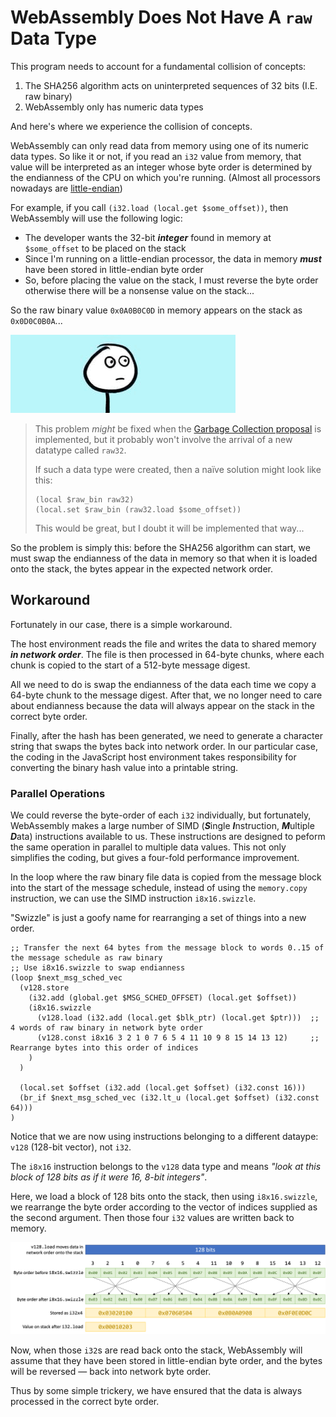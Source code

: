 # WebAssembly Does Not Have A `raw` Data Type

This program needs to account for a fundamental collision of concepts:

1. The SHA256 algorithm acts on uninterpreted sequences of 32 bits (I.E. raw binary)
1. WebAssembly only has numeric data types

And here's where we experience the collision of concepts.

WebAssembly can only read data from memory using one of its numeric data types.
So like it or not, if you read an `i32` value from memory, that value will be interpreted as an integer whose byte order is determined by the endianness of the CPU on which you're running.
(Almost all processors nowadays are [little-endian](https://en.wikipedia.org/wiki/Endianness))

For example, if you call `(i32.load (local.get $some_offset))`, then WebAssembly will use the following logic:

* The developer wants the 32-bit ***integer*** found in memory at `$some_offset` to be placed on the stack
* Since I'm running on a little-endian processor, the data in memory ***must*** have been stored in little-endian byte order
* So, before placing the value on the stack, I must reverse the byte order otherwise there will be a nonsense value on the stack...

So the raw binary value `0x0A0B0C0D` in memory appears on the stack as `0x0D0C0B0A`...

![Uh...](/chriswhealy/sha256/img/uh.gif)

> This problem *might* be fixed when the [Garbage Collection proposal](https://github.com/WebAssembly/gc/blob/master/proposals/gc/MVP.md) is implemented, but it probably won't involve the arrival of a new datatype called `raw32`.
>
> If such a data type were created, then a naïve solution might look like this:
>
> ```wast
> (local $raw_bin raw32)
> (local.set $raw_bin (raw32.load $some_offset))
> ```
>
> This would be great, but I doubt it will be implemented that way...

So the problem is simply this: before the SHA256 algorithm can start, we must swap the endianness of the data in memory so that when it is loaded onto the stack, the bytes appear in the expected network order.

## Workaround

Fortunately in our case, there is a simple workaround.

The host environment reads the file and writes the data to shared memory ***in network order***.
The file is then processed in 64-byte chunks, where each chunk is copied to the start of a 512-byte message digest.

All we need to do is swap the endianness of the data each time we copy a 64-byte chunk to the message digest.
After that, we no longer need to care about endianness because the data will always appear on the stack in the correct byte order.

Finally, after the hash has been generated, we need to generate a character string that swaps the bytes back into network order.
In our particular case, the coding in the JavaScript host environment takes responsibility for converting the binary hash value into a printable string.

### Parallel Operations

We could reverse the byte-order of each `i32` individually, but fortunately, WebAssembly makes a large number of SIMD (***S***ingle ***I***nstruction, ***M***ultiple ***D***ata) instructions available to us.
These instructions are designed to peform the same operation in parallel to multiple data values.
This not only simplifies the coding, but gives a four-fold performance improvement.

In the loop where the raw binary file data is copied from the message block into the start of the message schedule, instead of using the `memory.copy` instruction, we can use the SIMD instruction `i8x16.swizzle`.

"Swizzle" is just a goofy name for rearranging a set of things into a new order.

```wast
;; Transfer the next 64 bytes from the message block to words 0..15 of the message schedule as raw binary
;; Use i8x16.swizzle to swap endianness
(loop $next_msg_sched_vec
  (v128.store
    (i32.add (global.get $MSG_SCHED_OFFSET) (local.get $offset))
    (i8x16.swizzle
      (v128.load (i32.add (local.get $blk_ptr) (local.get $ptr)))  ;; 4 words of raw binary in network byte order
      (v128.const i8x16 3 2 1 0 7 6 5 4 11 10 9 8 15 14 13 12)     ;; Rearrange bytes into this order of indices
    )
  )

  (local.set $offset (i32.add (local.get $offset) (i32.const 16)))
  (br_if $next_msg_sched_vec (i32.lt_u (local.get $offset) (i32.const 64)))
)
```

Notice that we are now using instructions belonging to a different dataype: `v128` (128-bit vector), not `i32`.

The `i8x16` instruction belongs to the `v128` data type and means *"look at this block of 128 bits as if it were 16, 8-bit integers"*.

Here, we load a block of 128 bits onto the stack, then using `i8x16.swizzle`, we rearrange the byte order according to the vector of indices supplied as the second argument.
Then those four `i32` values are written back to memory.

![Swap Endianness using i8x16.shuffle](/chriswhealy/sha256/img/i8x16.swizzle.png)

Now, when those `i32`s are read back onto the stack, WebAssembly will assume that they have been stored in little-endian byte order, and the bytes will be reversed &mdash; back into network byte order.

Thus by some simple trickery, we have ensured that the data is always processed in the correct byte order.
